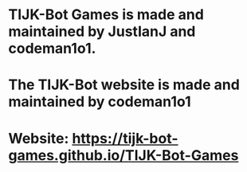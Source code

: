 # TIJK-Bot Games is made and maintained by JustIanJ and codeman1o1.
# The TIJK-Bot website is made and maintained by codeman1o1
# Website: https://tijk-bot-games.github.io/TIJK-Bot-Games
